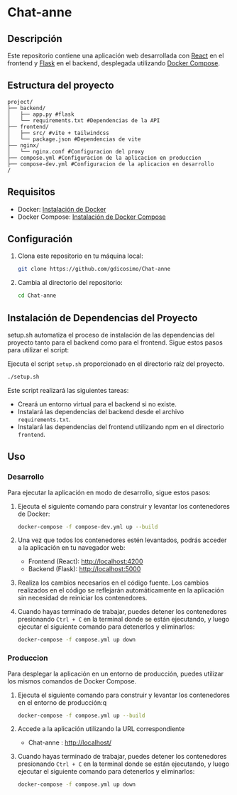 # Chat-anne

## Descripción

Este repositorio contiene una aplicación web desarrollada con [React](https://reactjs.org/) en el frontend y [Flask](https://flask.palletsprojects.com/) en el backend, desplegada utilizando [Docker Compose](https://docs.docker.com/compose/).

## Estructura del proyecto

~~~
project/
├── backend/
│   ├── app.py #flask
│   └── requirements.txt #Dependencias de la API
├── frontend/
│   ├── src/ #vite + tailwindcss
│   └── package.json #Dependencias de vite
├── nginx/
│   └── nginx.conf #Configuracion del proxy
├── compose.yml #Configuracion de la aplicacion en produccion
├── compose-dev.yml #Configuracion de la aplicacion en desarrollo
/
~~~

## Requisitos

- Docker: [Instalación de Docker](https://docs.docker.com/get-docker/)
- Docker Compose: [Instalación de Docker Compose](https://docs.docker.com/compose/install/)

## Configuración

1. Clona este repositorio en tu máquina local:

   ```bash
   git clone https://github.com/gdicosimo/Chat-anne
   ```

2. Cambia al directorio del repositorio:

   ```bash
   cd Chat-anne
   ```

## Instalación de Dependencias del Proyecto

setup.sh automatiza el proceso de instalación de las dependencias del proyecto tanto para el backend como para el frontend. Sigue estos pasos para utilizar el script:

Ejecuta el script `setup.sh` proporcionado en el directorio raíz del proyecto.

```bash
./setup.sh
```

Este script realizará las siguientes tareas:

- Creará un entorno virtual para el backend si no existe.
- Instalará las dependencias del backend desde el archivo `requirements.txt`.
- Instalará las dependencias del frontend utilizando npm en el directorio `frontend`.

## Uso

### Desarrollo

Para ejecutar la aplicación en modo de desarrollo, sigue estos pasos:

1. Ejecuta el siguiente comando para construir y levantar los contenedores de Docker:

   ```bash
   docker-compose -f compose-dev.yml up --build
   ```

2. Una vez que todos los contenedores estén levantados, podrás acceder a la aplicación en tu navegador web:

   - Frontend (React): [http://localhost:4200](http://localhost:4200)
   - Backend (Flask): [http://localhost:5000](http://localhost:5000)

3. Realiza los cambios necesarios en el código fuente. Los cambios realizados en el código se reflejarán automáticamente en la aplicación sin necesidad de reiniciar los contenedores.

4. Cuando hayas terminado de trabajar, puedes detener los contenedores presionando `Ctrl + C` en la terminal donde se están ejecutando, y luego ejecutar el siguiente comando para detenerlos y eliminarlos:

   ```bash
   docker-compose -f compose.yml up down
   ```

### Produccion

Para desplegar la aplicación en un entorno de producción, puedes utilizar los mismos comandos de Docker Compose.


1. Ejecuta el siguiente comando para construir y levantar los contenedores en el entorno de producción:q

   ```bash
   docker-compose -f compose.yml up --build
   ```

2. Accede a la aplicación utilizando la URL correspondiente
   - Chat-anne : [http://localhost/](http://localhost/)

3. Cuando hayas terminado de trabajar, puedes detener los contenedores presionando `Ctrl + C` en la terminal donde se están ejecutando, y luego ejecutar el siguiente comando para detenerlos y eliminarlos:

   ```bash
   docker-compose -f compose.yml up down
   ```
